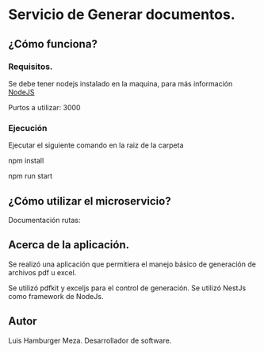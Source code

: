 # Servicio de Generar documentos.

## ¿Cómo funciona?

### Requisitos.

Se debe tener nodejs instalado en la maquina, para más información [NodeJS](https://nodejs.org/en/)

Purtos a utilizar: 3000


### Ejecución

Ejecutar el siguiente comando en la raiz de la carpeta

npm install

npm run start

## ¿Cómo utilizar el microservicio?

Documentación rutas:


## Acerca de la aplicación.

Se realizó una aplicación que permitiera el manejo básico de generación de archivos pdf u excel.

Se utilizó pdfkit y exceljs para el control de generación.
Se utilizó NestJs como framework de NodeJs.


## Autor

Luis Hamburger Meza.
Desarrollador de software.

